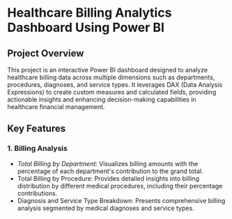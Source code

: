 # Healthcare Billing Analytics Dashboard Using Power BI
## Project Overview
This project is an interactive Power BI dashboard designed to analyze healthcare billing data across multiple dimensions such as departments, procedures, diagnoses, and service types. It leverages DAX (Data Analysis Expressions) to create custom measures and calculated fields, providing actionable insights and enhancing decision-making capabilities in healthcare financial management.
## Key Features
### 1. Billing Analysis
- *Total Billing by Department:* Visualizes billing amounts with the percentage of each department's contribution to the grand total.
- Total Billing by Procedure: Provides detailed insights into billing distribution by different medical procedures, including their percentage contributions.
- Diagnosis and Service Type Breakdown: Presents comprehensive billing analysis segmented by medical diagnoses and service types.
